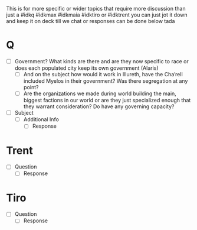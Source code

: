 This is for more specific or wider topics that require more discussion than just a #idkq #idkmax #idkmaia #idktiro or #idktrent 
you can just jot it down and keep it on deck till we chat or responses can be done below tada

# Q
- [ ] Government? What kinds are there and are they now specific to race or does each populated city keep its own government (Alaris)
	- [ ] And on the subject how would it work in Illureth, have the Cha’rell included Myelos in their government? Was there segregation at any point?
	- [ ] Are the organizations we made during world building the main, biggest factions in our world or are they just specialized enough that they warrant consideration? Do have any governing capacity?
- [ ] Subject
	- [ ] Additional Info
		- [ ] Response
# Trent
- [ ] Question 
	- [ ] Response
# Tiro
- [ ] Question 
	- [ ] Response

